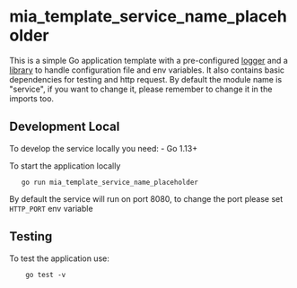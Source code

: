 # mia_template_service_name_placeholder

This is a simple Go application template with a pre-configured [logger]("https://github.com/mia-platform/glogger") and a [library]("https://github.com/mia-platform/configlib") to handle configuration file and env variables.
It also contains basic dependencies for testing and http request.
By default the module name is "service", if you want to change it, please remember to change it in the imports too.

## Development Local
To develop the service locally you need:
    - Go 1.13+

To start the application locally 

 ```
    go run mia_template_service_name_placeholder
 ```
By default the service will run on port 8080, to change the port please set `HTTP_PORT` env variable

## Testing
To test the application use:

```
    go test -v
```
